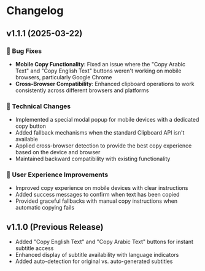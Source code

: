 # Changelog

## v1.1.1 (2025-03-22)

### 🐛 Bug Fixes

- **Mobile Copy Functionality**: Fixed an issue where the "Copy Arabic Text" and "Copy English Text" buttons weren't working on mobile browsers, particularly Google Chrome
- **Cross-Browser Compatibility**: Enhanced clipboard operations to work consistently across different browsers and platforms

### 🔧 Technical Changes

- Implemented a special modal popup for mobile devices with a dedicated copy button
- Added fallback mechanisms when the standard Clipboard API isn't available
- Applied cross-browser detection to provide the best copy experience based on the device and browser
- Maintained backward compatibility with existing functionality

### 📱 User Experience Improvements

- Improved copy experience on mobile devices with clear instructions
- Added success messages to confirm when text has been copied
- Provided graceful fallbacks with manual copy instructions when automatic copying fails

## v1.1.0 (Previous Release)

- Added "Copy English Text" and "Copy Arabic Text" buttons for instant subtitle access
- Enhanced display of subtitle availability with language indicators
- Added auto-detection for original vs. auto-generated subtitles
